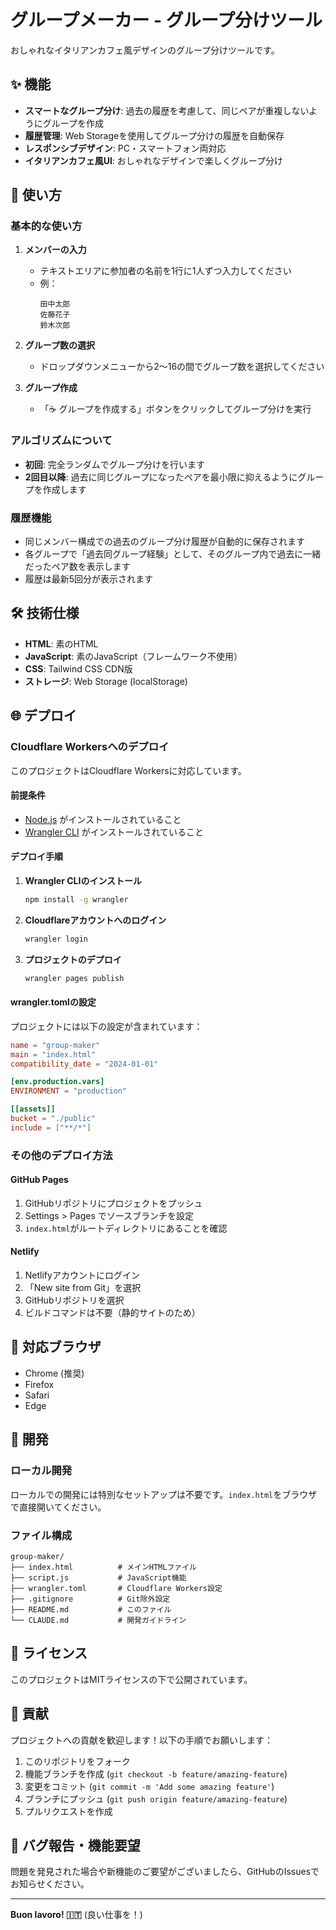 # グループメーカー - グループ分けツール

おしゃれなイタリアンカフェ風デザインのグループ分けツールです。

## ✨ 機能

- **スマートなグループ分け**: 過去の履歴を考慮して、同じペアが重複しないようにグループを作成
- **履歴管理**: Web Storageを使用してグループ分けの履歴を自動保存
- **レスポンシブデザイン**: PC・スマートフォン両対応
- **イタリアンカフェ風UI**: おしゃれなデザインで楽しくグループ分け

## 🚀 使い方

### 基本的な使い方

1. **メンバーの入力**
   - テキストエリアに参加者の名前を1行に1人ずつ入力してください
   - 例：
     ```
     田中太郎
     佐藤花子
     鈴木次郎
     ```

2. **グループ数の選択**
   - ドロップダウンメニューから2〜16の間でグループ数を選択してください

3. **グループ作成**
   - 「☕ グループを作成する」ボタンをクリックしてグループ分けを実行

### アルゴリズムについて

- **初回**: 完全ランダムでグループ分けを行います
- **2回目以降**: 過去に同じグループになったペアを最小限に抑えるようにグループを作成します

### 履歴機能

- 同じメンバー構成での過去のグループ分け履歴が自動的に保存されます
- 各グループで「過去同グループ経験」として、そのグループ内で過去に一緒だったペア数を表示します
- 履歴は最新5回分が表示されます

## 🛠️ 技術仕様

- **HTML**: 素のHTML
- **JavaScript**: 素のJavaScript（フレームワーク不使用）
- **CSS**: Tailwind CSS CDN版
- **ストレージ**: Web Storage (localStorage)

## 🌐 デプロイ

### Cloudflare Workersへのデプロイ

このプロジェクトはCloudflare Workersに対応しています。

#### 前提条件

- [Node.js](https://nodejs.org/) がインストールされていること
- [Wrangler CLI](https://developers.cloudflare.com/workers/wrangler/) がインストールされていること

#### デプロイ手順

1. **Wrangler CLIのインストール**
   ```bash
   npm install -g wrangler
   ```

2. **Cloudflareアカウントへのログイン**
   ```bash
   wrangler login
   ```

3. **プロジェクトのデプロイ**
   ```bash
   wrangler pages publish
   ```

#### wrangler.tomlの設定

プロジェクトには以下の設定が含まれています：

```toml
name = "group-maker"
main = "index.html"
compatibility_date = "2024-01-01"

[env.production.vars]
ENVIRONMENT = "production"

[[assets]]
bucket = "./public"
include = ["**/*"]
```

### その他のデプロイ方法

#### GitHub Pages

1. GitHubリポジトリにプロジェクトをプッシュ
2. Settings > Pages でソースブランチを設定
3. `index.html`がルートディレクトリにあることを確認

#### Netlify

1. Netlifyアカウントにログイン
2. 「New site from Git」を選択
3. GitHubリポジトリを選択
4. ビルドコマンドは不要（静的サイトのため）

## 📱 対応ブラウザ

- Chrome (推奨)
- Firefox
- Safari
- Edge

## 🔧 開発

### ローカル開発

ローカルでの開発には特別なセットアップは不要です。`index.html`をブラウザで直接開いてください。

### ファイル構成

```
group-maker/
├── index.html          # メインHTMLファイル
├── script.js           # JavaScript機能
├── wrangler.toml       # Cloudflare Workers設定
├── .gitignore          # Git除外設定
├── README.md           # このファイル
└── CLAUDE.md           # 開発ガイドライン
```

## 📄 ライセンス

このプロジェクトはMITライセンスの下で公開されています。

## 🤝 貢献

プロジェクトへの貢献を歓迎します！以下の手順でお願いします：

1. このリポジトリをフォーク
2. 機能ブランチを作成 (`git checkout -b feature/amazing-feature`)
3. 変更をコミット (`git commit -m 'Add some amazing feature'`)
4. ブランチにプッシュ (`git push origin feature/amazing-feature`)
5. プルリクエストを作成

## 🐛 バグ報告・機能要望

問題を発見された場合や新機能のご要望がございましたら、GitHubのIssuesでお知らせください。

---

**Buon lavoro! 🇮🇹** (良い仕事を！)